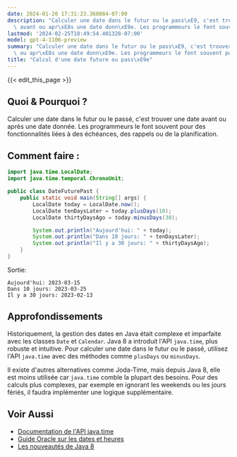 ```yaml
---
date: 2024-01-20 17:31:23.368084-07:00
description: "Calculer une date dans le futur ou le pass\xE9, c'est trouver une date\
  \ avant ou apr\xE8s une date donn\xE9e. Les programmeurs le font souvent pour des\u2026"
lastmod: '2024-02-25T18:49:54.401328-07:00'
model: gpt-4-1106-preview
summary: "Calculer une date dans le futur ou le pass\xE9, c'est trouver une date avant\
  \ ou apr\xE8s une date donn\xE9e. Les programmeurs le font souvent pour des\u2026"
title: "Calcul d'une date future ou pass\xE9e"
---
```


{{< edit_this_page >}}

## Quoi & Pourquoi ?
Calculer une date dans le futur ou le passé, c'est trouver une date avant ou après une date donnée. Les programmeurs le font souvent pour des fonctionnalités liées à des échéances, des rappels ou de la planification.

## Comment faire :
```java
import java.time.LocalDate;
import java.time.temporal.ChronoUnit;

public class DateFuturePast {
    public static void main(String[] args) {
        LocalDate today = LocalDate.now();
        LocalDate tenDaysLater = today.plusDays(10);
        LocalDate thirtyDaysAgo = today.minusDays(30);

        System.out.println("Aujourd'hui: " + today);
        System.out.println("Dans 10 jours: " + tenDaysLater);
        System.out.println("Il y a 30 jours: " + thirtyDaysAgo);
    }
}
```
Sortie:
```
Aujourd'hui: 2023-03-15
Dans 10 jours: 2023-03-25
Il y a 30 jours: 2023-02-13
```

## Approfondissements
Historiquement, la gestion des dates en Java était complexe et imparfaite avec les classes `Date` et `Calendar`. Java 8 a introduit l'API `java.time`, plus robuste et intuitive. Pour calculer une date dans le futur ou le passé, utilisez l'API `java.time` avec des méthodes comme `plusDays` ou `minusDays`.

Il existe d'autres alternatives comme Joda-Time, mais depuis Java 8, elle est moins utilisée car `java.time` comble la plupart des besoins. Pour des calculs plus complexes, par exemple en ignorant les weekends ou les jours fériés, il faudra implémenter une logique supplémentaire.

## Voir Aussi
- [Documentation de l'API java.time](https://docs.oracle.com/javase/8/docs/api/java/time/package-summary.html)
- [Guide Oracle sur les dates et heures](https://docs.oracle.com/javase/tutorial/datetime/)
- [Les nouveautés de Java 8](https://www.oracle.com/technetwork/java/javase/8-whats-new-2157071.html)
